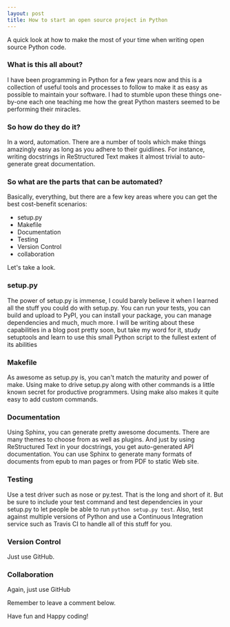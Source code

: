 ```yaml
---
layout: post
title: How to start an open source project in Python
---
```


A quick look at how to make the most of your time when writing open source Python code.

### What is this all about?

I have been programming in Python for a few years now and this is a collection of useful tools and processes to follow to make it as easy as possible to maintain your software. I had to stumble upon these things one-by-one each one teaching me how the great Python masters seemed to be performing their miracles.

### So how do they do it?

In a word, automation. There are a number of tools which make things amazingly easy as long as you adhere to their guidlines. For instance, writing docstrings in ReStructured Text makes it almost trivial to auto-generate great documentation.

### So what are the parts that can be automated?

Basically, everything, but there are a few key areas where you can get the best cost-benefit scenarios:

* setup.py
* Makefile
* Documentation
* Testing
* Version Control
* collaboration

Let's take a look.

### setup.py

The power of setup.py is immense, I could barely believe it when I learned all the stuff you could do with setup.py. You can run your tests, you can build and upload to PyPI, you can install your package, you can manage dependencies and much, much more. I will be writing about these capabilities in a blog post pretty soon, but take my word for it, study setuptools and learn to use this small Python script to the fullest extent of its abilities

### Makefile

As awesome as setup.py is, you can't match the maturity and power of make. Using make to drive setup.py along with other commands is a little known secret for productive programmers. Using make also makes it quite easy to add custom commands.

### Documentation

Using Sphinx, you can generate pretty awesome documents. There are many themes to choose from as well as plugins. And just by using ReStructured Text in your docstrings, you get auto-generated API documentation. You can use Sphinx to generate many formats of documents from epub to man pages or from PDF to static Web site.

### Testing

Use a test driver such as nose or py.test. That is the long and short of it. But be sure to include your test command and test dependencies in your setup.py to let people
be able to run `python setup.py test`. Also, test against multiple versions of Python and use a Continuous Integration service such as Travis CI to handle all of this stuff for you.

### Version Control

Just use GitHub.

### Collaboration

Again, just use GitHub


Remember to leave a comment below.

Have fun and Happy coding!
